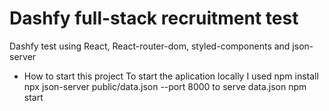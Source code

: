 # Dashfy full-stack recruitment test

Dashfy test using React, React-router-dom, styled-components and json-server

* How to start this project
To start the aplication locally I used npm install
npx json-server public/data.json --port 8000 to serve data.json
npm start


